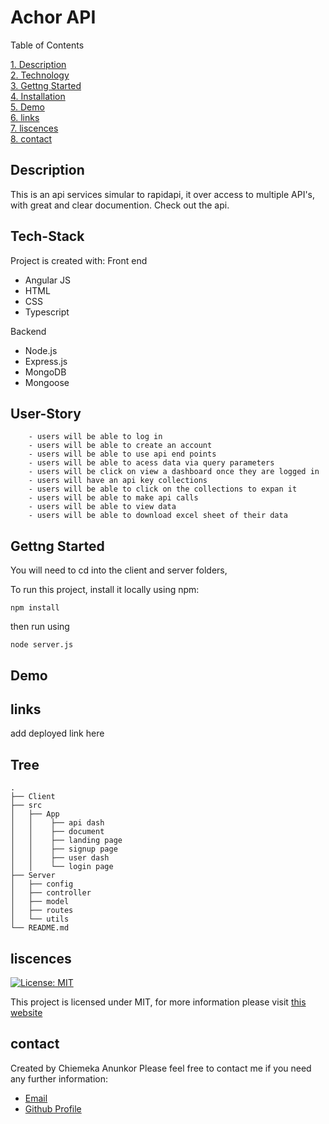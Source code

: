 # Achor API

Table of Contents

[1. Description](#Description)  
[2. Technology](#Tech-Stack)  
[3. Gettng Started](#Gettng-Started)  
[4. Installation](#Installation)  
[5. Demo](#Demo)  
[6. links ](#links)  
[7. liscences](#liscences)  
[8. contact](#contact)

## Description

This is an api services simular to rapidapi, it over access to multiple API's, with great and clear documention. Check out the api.

## Tech-Stack

Project is created with:
Front end

- Angular JS
- HTML
- CSS
- Typescript

Backend

- Node.js
- Express.js
- MongoDB
- Mongoose

## User-Story

```
    - users will be able to log in
    - users will be able to create an account
    - users will be able to use api end points
    - users will be able to acess data via query parameters
    - users will be click on view a dashboard once they are logged in
    - users will have an api key collections
    - users will be able to click on the collections to expan it
    - users will be able to make api calls
    - users will be able to view data
    - users will be able to download excel sheet of their data

```

## Gettng Started

You will need to cd into the client and server folders,

To run this project, install it locally using npm:

```
npm install
```

then run using

```
node server.js
```

## Demo

## links
 add deployed link here

## Tree
```
.
├── Client
├── src
│   ├── App
│   │    ├── api dash
│   │    ├── document
│   │    ├── landing page
│   │    ├── signup page
│   │    ├── user dash
│   │    └── login page
├── Server
│   ├── config
│   ├── controller
│   ├── model
│   ├── routes
│   └── utils
└── README.md
```
## liscences

[![License: MIT](https://img.shields.io/badge/License-MIT-yellow.svg)](https://opensource.org/licenses/MIT)

This project is licensed under MIT, for more information please visit [this website](https://opensource.org/licenses/MIT)

## contact

Created by Chiemeka Anunkor
Please feel free to contact me if you need any further information:

- [Email](mailto:anunkorcc@gmail.com)
- [Github Profile](https://github.com/ChiemekaAnunkor)
